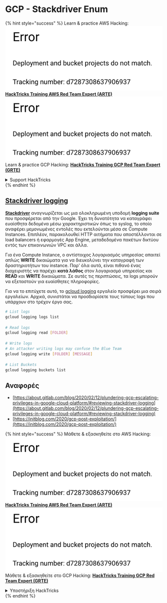 # GCP - Stackdriver Enum

{% hint style="success" %}
Learn & practice AWS Hacking:<img src="../../../.gitbook/assets/image (1) (1).png" alt="" data-size="line">[**HackTricks Training AWS Red Team Expert (ARTE)**](https://training.hacktricks.xyz/courses/arte)<img src="../../../.gitbook/assets/image (1) (1).png" alt="" data-size="line">\
Learn & practice GCP Hacking: <img src="../../../.gitbook/assets/image (2).png" alt="" data-size="line">[**HackTricks Training GCP Red Team Expert (GRTE)**<img src="../../../.gitbook/assets/image (2).png" alt="" data-size="line">](https://training.hacktricks.xyz/courses/grte)

<details>

<summary>Support HackTricks</summary>

* Check the [**subscription plans**](https://github.com/sponsors/carlospolop)!
* **Join the** 💬 [**Discord group**](https://discord.gg/hRep4RUj7f) or the [**telegram group**](https://t.me/peass) or **follow** us on **Twitter** 🐦 [**@hacktricks\_live**](https://twitter.com/hacktricks\_live)**.**
* **Share hacking tricks by submitting PRs to the** [**HackTricks**](https://github.com/carlospolop/hacktricks) and [**HackTricks Cloud**](https://github.com/carlospolop/hacktricks-cloud) github repos.

</details>
{% endhint %}

## [Stackdriver logging](https://cloud.google.com/sdk/gcloud/reference/logging/)

[**Stackdriver**](https://cloud.google.com/stackdriver/) αναγνωρίζεται ως μια ολοκληρωμένη υποδομή **logging suite** που προσφέρεται από την Google. Έχει τη δυνατότητα να καταγράφει ευαίσθητα δεδομένα μέσω χαρακτηριστικών όπως το syslog, το οποίο αναφέρει μεμονωμένες εντολές που εκτελούνται μέσα σε Compute Instances. Επιπλέον, παρακολουθεί HTTP αιτήματα που αποστέλλονται σε load balancers ή εφαρμογές App Engine, μεταδεδομένα πακέτων δικτύου εντός των επικοινωνιών VPC και άλλα.

Για ένα Compute Instance, ο αντίστοιχος λογαριασμός υπηρεσίας απαιτεί απλώς **WRITE** δικαιώματα για να διευκολύνει την καταγραφή των δραστηριοτήτων του instance. Παρ' όλα αυτά, είναι πιθανό ένας διαχειριστής να παρέχει **κατά λάθος** στον λογαριασμό υπηρεσίας και **READ** και **WRITE** δικαιώματα. Σε αυτές τις περιπτώσεις, τα logs μπορούν να εξεταστούν για ευαίσθητες πληροφορίες.

Για να το επιτύχετε αυτό, το [gcloud logging](https://cloud.google.com/sdk/gcloud/reference/logging/) εργαλείο προσφέρει μια σειρά εργαλείων. Αρχικά, συνιστάται να προσδιορίσετε τους τύπους logs που υπάρχουν στο τρέχον έργο σας.
```bash
# List logs
gcloud logging logs list

# Read logs
gcloud logging read [FOLDER]

# Write logs
# An attacker writing logs may confuse the Blue Team
gcloud logging write [FOLDER] [MESSAGE]

# List Buckets
gcloud logging buckets list
```
## Αναφορές

* [https://about.gitlab.com/blog/2020/02/12/plundering-gcp-escalating-privileges-in-google-cloud-platform/#reviewing-stackdriver-logging](https://about.gitlab.com/blog/2020/02/12/plundering-gcp-escalating-privileges-in-google-cloud-platform/#reviewing-stackdriver-logging)
* [https://initblog.com/2020/gcp-post-exploitation/](https://initblog.com/2020/gcp-post-exploitation/)

{% hint style="success" %}
Μάθετε & εξασκηθείτε στο AWS Hacking:<img src="../../../.gitbook/assets/image (1) (1).png" alt="" data-size="line">[**HackTricks Training AWS Red Team Expert (ARTE)**](https://training.hacktricks.xyz/courses/arte)<img src="../../../.gitbook/assets/image (1) (1).png" alt="" data-size="line">\
Μάθετε & εξασκηθείτε στο GCP Hacking: <img src="../../../.gitbook/assets/image (2).png" alt="" data-size="line">[**HackTricks Training GCP Red Team Expert (GRTE)**<img src="../../../.gitbook/assets/image (2).png" alt="" data-size="line">](https://training.hacktricks.xyz/courses/grte)

<details>

<summary>Υποστήριξη HackTricks</summary>

* Ελέγξτε τα [**σχέδια συνδρομής**](https://github.com/sponsors/carlospolop)!
* **Εγγραφείτε στην** 💬 [**ομάδα Discord**](https://discord.gg/hRep4RUj7f) ή στην [**ομάδα telegram**](https://t.me/peass) ή **ακολουθήστε** μας στο **Twitter** 🐦 [**@hacktricks\_live**](https://twitter.com/hacktricks\_live)**.**
* **Μοιραστείτε κόλπα hacking υποβάλλοντας PRs στα** [**HackTricks**](https://github.com/carlospolop/hacktricks) και [**HackTricks Cloud**](https://github.com/carlospolop/hacktricks-cloud) github repos.

</details>
{% endhint %}
